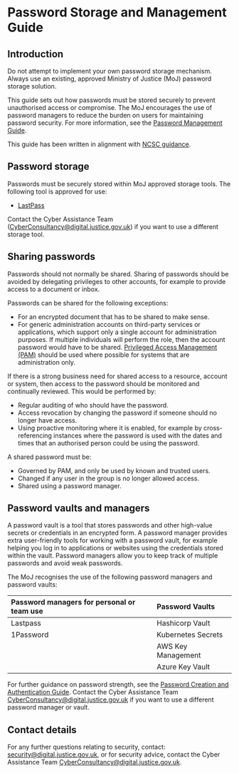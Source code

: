 # Password Storage and Management Guide

## Introduction

Do not attempt to implement your own password storage mechanism. Always use an existing, approved Ministry of Justice \(MoJ\) password storage solution.

This guide sets out how passwords must be stored securely to prevent unauthorised access or compromise. The MoJ encourages the use of password managers to reduce the burden on users for maintaining password security. For more information, see the [Password Management Guide](password-management-guide.md).

This guide has been written in alignment with [NCSC guidance](https://www.ncsc.gov.uk/collection/passwords/updating-your-approach).

## Password storage

Passwords must be securely stored within MoJ approved storage tools. The following tool is approved for use:

-   [LastPass](using-lastpass.md)

Contact the Cyber Assistance Team \([CyberConsultancy@digital.justice.gov.uk](mailto:CyberConsultancy@digital.justice.gov.uk)\) if you want to use a different storage tool.

## Sharing passwords

Passwords should not normally be shared. Sharing of passwords should be avoided by delegating privileges to other accounts, for example to provide access to a document or inbox.

Passwords can be shared for the following exceptions:

-   For an encrypted document that has to be shared to make sense.
-   For generic administration accounts on third-party services or applications, which support only a single account for administration purposes. If multiple individuals will perform the role, then the account password would have to be shared. [Privileged Access Management \(PAM\)](privileged-account-management-guide.md) should be used where possible for systems that are administration only.

If there is a strong business need for shared access to a resource, account or system, then access to the password should be monitored and continually reviewed. This would be performed by:

-   Regular auditing of who should have the password.
-   Access revocation by changing the password if someone should no longer have access.
-   Using proactive monitoring where it is enabled, for example by cross-referencing instances where the password is used with the dates and times that an authorised person could be using the password.

A shared password must be:

-   Governed by PAM, and only be used by known and trusted users.
-   Changed if any user in the group is no longer allowed access.
-   Shared using a password manager.

## Password vaults and managers

A password vault is a tool that stores passwords and other high-value secrets or credentials in an encrypted form. A password manager provides extra user-friendly tools for working with a password vault, for example helping you log in to applications or websites using the credentials stored within the vault. Password managers allow you to keep track of multiple passwords and avoid weak passwords.

The MoJ recognises the use of the following password managers and password vaults:

|Password managers for personal or team use|Password Vaults|
|:-----------------------------------------|:--------------|
|Lastpass|Hashicorp Vault|
|1Password|Kubernetes Secrets|
||AWS Key Management|
||Azure Key Vault|

For further guidance on password strength, see the [Password Creation and Authentication Guide](password-creation-and-authentication-guide.md). Contact the Cyber Assistance Team [CyberConsultancy@digital.justice.gov.uk](mailto:CyberConsultancy@digital.justice.gov.uk) if you want to use a different password manager or vault.

## Contact details

For any further questions relating to security, contact: [security@digital.justice.gov.uk](mailto:security@digital.justice.gov.uk), or for security advice, contact the Cyber Assistance Team [CyberConsultancy@digital.justice.gov.uk](mailto:CyberConsultancy@digital.justice.gov.uk).

